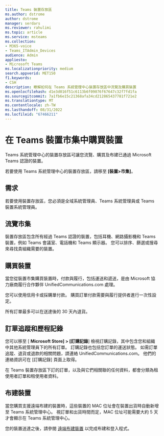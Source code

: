 ```yaml
---
title: Teams 裝置存放區
ms.author: dstrome
author: dstrome
manager: serdars
ms.reviewer: rahulimi
ms.topic: article
ms.service: msteams
ms.collection:
- M365-voice
- Teams_ITAdmin_Devices
audience: Admin
appliesto:
- Microsoft Teams
ms.localizationpriority: medium
search.appverid: MET150
f1.keywords:
- CSH
description: 瞭解如何在 Teams 系統管理中心裝置存放區中流覽及購買裝置
ms.openlocfilehash: d1e3d016f51c6113b6f09076f67647c32f7fd1fa
ms.sourcegitcommit: 7a1fb6e15c21368afa34cd212865437781f721e2
ms.translationtype: MT
ms.contentlocale: zh-TW
ms.lasthandoff: 08/31/2022
ms.locfileid: "67466211"
---
```

# <a name="purchase-devices-in-the-teams-device-store"></a>在 Teams 裝置市集中購買裝置

Teams 系統管理中心的裝置存放區可讓您流覽、購買及布建已通過 Microsoft Teams 認證的裝置。  

 若要使用 Teams 系統管理中心的裝置存放區，請移至 **[裝置>市集]**。

## <a name="requirements"></a>需求

若要使用裝置存放區，您必須是全域系統管理員、Teams 系統管理員或 Teams 裝置系統管理員。

## <a name="browse-the-store"></a>流覽市集

裝置存放區包含所有經過 Teams 認證的裝置，包括耳機、網路攝影機和 Teams 裝置，例如 Teams 會議室、電話機和 Teams 顯示器。 您可以排序、篩選或搜尋來尋找貴組織需要的裝置。

## <a name="purchase-devices"></a>購買裝置

當您從裝置市集購買裝置時，付款與履行，包括運送和遞送，是由 Microsoft 協力廠商履行合作夥伴 UnifiedCommunications.com 處理。  

您可以使用信用卡或採購單付款。 購買訂單付款需要與履行提供者進行一次性設定。

所有訂單最多可以在送達後的 30 天內退貨。

## <a name="order-tracking-and-history"></a>訂單追蹤和歷程記錄

您可以移至 [ **Microsoft Store] > [訂購記錄**] 檢視訂購記錄，其中包含您和組織中其他系統管理員下的所有訂單。 訂購記錄也包括您訂單的運送狀態。 如需訂單追蹤、退貨或退款的相關問題，請連絡 UnifiedCommunications.com。 他們的連絡資訊可在 [訂購記錄] 頁面上取得。

在 Teams 裝置存放區下訂的訂單，以及與它們相關聯的任何資料，都會分類為租使用者訂單和租使用者資料。

## <a name="provision-devices"></a>布建裝置

當您購買支援遠端布建的裝置時，這些裝置的 MAC 位址會在裝置出貨時自動新增至 Teams 系統管理中心。 視訂單和出貨時間而定，MAC 位址可能需要大約 5 天才會顯示在 Teams 系統管理中心。

您的裝置送達之後，請參閱 [遠端布建裝置](remote-provision-remote-login.md#generate-a-verification-code) 以完成布建和登入程式。
